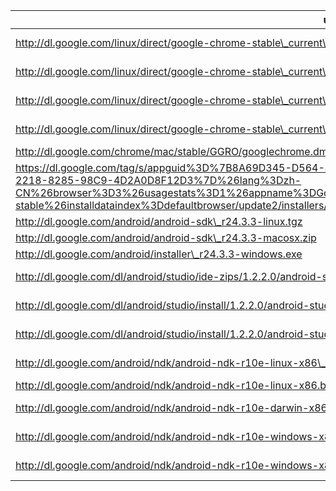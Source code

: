 uri | filename | size | md5sum
----|----------|------|-------
http://dl.google.com/linux/direct/google-chrome-stable\_current\_amd64.deb | linux/direct/google-chrome-stable\_current\_amd64.deb | 47M |
http://dl.google.com/linux/direct/google-chrome-stable\_current\_i386.deb | linux/direct/google-chrome-stable\_current\_i386.deb | 46M |
http://dl.google.com/linux/direct/google-chrome-stable\_current\_x86\_64.rpm | linux/direct/google-chrome-stable\_current\_x86\_64.rpm | 46M |
http://dl.google.com/linux/direct/google-chrome-stable\_current\_i386.rpm | linux/direct/google-chrome-stable\_current\_i386.rpm | 45M |
http://dl.google.com/chrome/mac/stable/GGRO/googlechrome.dmg | chrome/mac/stable/GGRO/googlechrome.dmg | 63M |
https://dl.google.com/tag/s/appguid%3D%7B8A69D345-D564-463C-AFF1-A69D9E530F96%7D%26iid%3D%7BB8C05286-2218-8285-98C9-4D2A0D8F12D3%7D%26lang%3Dzh-CN%26browser%3D3%26usagestats%3D1%26appname%3DGoogle%2520Chrome%26needsadmin%3Dprefers%26ap%3Dx64-stable%26installdataindex%3Ddefaultbrowser/update2/installers/ChromeStandaloneSetup64.exe | windows/direct/ChromeStandaloneSetup64.exe | 48M |
http://dl.google.com/android/android-sdk\_r24.3.3-linux.tgz | android/android-sdk\_r24.3.3-linux.tgz | 295M |
http://dl.google.com/android/android-sdk\_r24.3.3-macosx.zip | android/android-sdk\_r24.3.3-macosx.zip | 94M |
http://dl.google.com/android/installer\_r24.3.3-windows.exe | android/installer\_r24.3.3-windows.exe | 295M |
http://dl.google.com/dl/android/studio/ide-zips/1.2.2.0/android-studio-ide-141.1980579-linux.zip | dl/android/studio/ide-zips/1.2.2.0/android-studio-ide-141.1980579-linux.zip | 247M |
http://dl.google.com/dl/android/studio/install/1.2.2.0/android-studio-ide-141.1980579-mac.dmg | dl/android/studio/install/1.2.2.0/android-studio-ide-141.1980579-mac.dmg | 249M |
http://dl.google.com/dl/android/studio/install/1.2.2.0/android-studio-ide-141.1980579-windows.exe | dl/android/studio/install/1.2.2.0/android-studio-ide-141.1980579-windows.exe | 233M |
http://dl.google.com/android/ndk/android-ndk-r10e-linux-x86\_64.bin | android/ndk/android-ndk-r10e-linux-x86\_64.bin | 383M |
http://dl.google.com/android/ndk/android-ndk-r10e-linux-x86.bin | android/ndk/android-ndk-r10e-linux-x86.bin | 376M |
http://dl.google.com/android/ndk/android-ndk-r10e-darwin-x86\_64.bin | android/ndk/android-ndk-r10e-darwin-x86\_64.bin | 371M |
http://dl.google.com/android/ndk/android-ndk-r10e-windows-x86\_64.exe | android/ndk/android-ndk-r10e-windows-x86\_64.exe | 401M |
http://dl.google.com/android/ndk/android-ndk-r10e-windows-x86.exe | android/ndk/android-ndk-r10e-windows-x86.exe | 378M |

